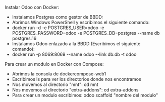 Instalar Odoo con Docker:
- Instalamos Postgres como gestor de BBDD:
- Abrimos Windows PowerShell y escribimos el siguiente comando:
-   docker run -d -e POSTGRES_USER=odoo -e POSTGRES_PASSWORD=odoo -e POSTGRES_DB=postgres --name db postgres:16
- Instalamos Odoo enlazado a la BBDD (Escribimos el siguiente comando):
-   docker run -p 8069:8069 --name odoo --link db:db -t odoo
  
Para crear un modulo en Docker con Compose:
- Abrimos la consola de dockercompose-web1
- Escribimos ls para ver los directorios donde nos encontramos
- Nos movemos al directorio "mnt": cd mnt
- Nos movemos al directorio "extra-addons": cd extra-addons
- Para crear un modulo escribimos: odoo scaffold "nombre del modulo"
